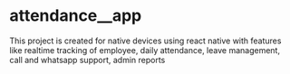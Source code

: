 # attendance__app
This project is created for native devices using react native with features like realtime tracking of employee, daily attendance, leave management, call and whatsapp support, admin reports 

